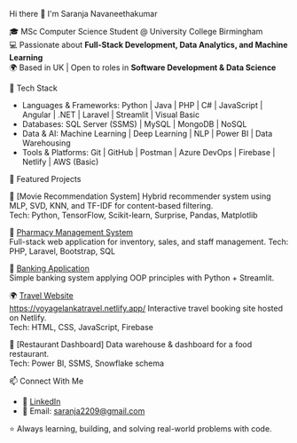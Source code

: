 Hi there 👋 I'm Saranja Navaneethakumar  

🎓 MSc Computer Science Student @ University College Birmingham  
💻 Passionate about **Full-Stack Development, Data Analytics, and Machine Learning**  
🌍 Based in UK | Open to roles in **Software Development & Data Science**

🚀 Tech Stack  
- Languages & Frameworks: Python | Java | PHP | C# | JavaScript | Angular | .NET | Laravel | Streamlit | Visual Basic  
- Databases: SQL Server (SSMS) | MySQL | MongoDB | NoSQL  
- Data & AI: Machine Learning | Deep Learning | NLP | Power BI | Data Warehousing  
- Tools & Platforms: Git | GitHub | Postman | Azure DevOps | Firebase | Netlify | AWS (Basic)  

📌 Featured Projects  

🎥 [Movie Recommendation System]
Hybrid recommender system using MLP, SVD, KNN, and TF-IDF for content-based filtering.  
Tech: Python, TensorFlow, Scikit-learn, Surprise, Pandas, Matplotlib  

💊 [Pharmacy Management System](https://github.com/Saranja-Navaneethakumar/Pharmacy-Management-System-Laravel)  
Full-stack web application for inventory, sales, and staff management. 
Tech: PHP, Laravel, Bootstrap, SQL  

🏦 [Banking Application](https://github.com/Saranja-Navaneethakumar/BankingApplication-Streamlit)  
Simple banking system applying OOP principles with Python + Streamlit.  

🌍 [Travel Website](https://github.com/Saranja-Navaneethakumar/VoyageLanka)  
https://voyagelankatravel.netlify.app/
Interactive travel booking site hosted on Netlify.  
Tech: HTML, CSS, JavaScript, Firebase  

🍴 [Restaurant Dashboard]
Data warehouse & dashboard for a food restaurant.  
Tech: Power BI, SSMS, Snowflake schema 

📫 Connect With Me  
- 💼 [LinkedIn](https://linkedin.com/in/saranja-navaneethakumar)  
- 📧 Email: saranja2209@gmail.com  

⭐️ Always learning, building, and solving real-world problems with code. 
